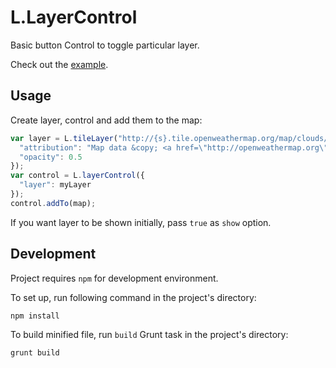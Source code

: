 L.LayerControl
==============

Basic button Control to toggle particular layer.

Check out the [example](http://keta.github.io/leaflet-layercontrol/example.html).

Usage
-----

Create layer, control and add them to the map:

```js
var layer = L.tileLayer("http://{s}.tile.openweathermap.org/map/clouds/{z}/{x}/{y}.png", {
  "attribution": "Map data &copy; <a href=\"http://openweathermap.org\">OpenWeatherMap</a>",
  "opacity": 0.5
});
var control = L.layerControl({
  "layer": myLayer
});
control.addTo(map);
```

If you want layer to be shown initially, pass `true` as `show` option.


Development
-----------

Project requires `npm` for development environment.

To set up, run following command in the project's directory:

```
npm install
```

To build minified file, run `build` Grunt task in the project's directory:

```
grunt build
```

